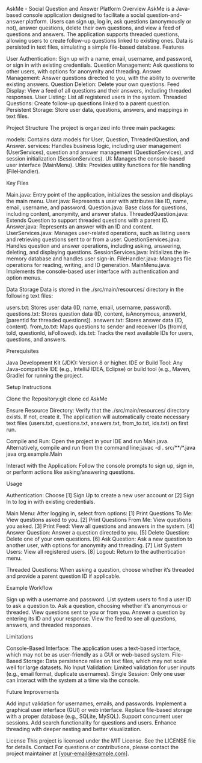 AskMe - Social Question and Answer Platform
Overview
AskMe is a Java-based console application designed to facilitate a social question-and-answer platform. Users can sign up, log in, ask questions (anonymously or not), answer questions, delete their own questions, and view a feed of questions and answers. The application supports threaded questions, allowing users to create follow-up questions linked to existing ones. Data is persisted in text files, simulating a simple file-based database.
Features

User Authentication: Sign up with a name, email, username, and password, or sign in with existing credentials.
Question Management: Ask questions to other users, with options for anonymity and threading.
Answer Management: Answer questions directed to you, with the ability to overwrite existing answers.
Question Deletion: Delete your own questions.
Feed Display: View a feed of all questions and their answers, including threaded responses.
User Listing: List all registered users in the system.
Threaded Questions: Create follow-up questions linked to a parent question.
Persistent Storage: Store user data, questions, answers, and mappings in text files.

Project Structure
The project is organized into three main packages:

models: Contains data models for User, Question, ThreadedQuestion, and Answer.
services: Handles business logic, including user management (UserServices), question and answer management (QuestionServices), and session initialization (SessionServices).
UI: Manages the console-based user interface (MainMenu).
Utils: Provides utility functions for file handling (FileHandler).

Key Files

Main.java: Entry point of the application, initializes the session and displays the main menu.
User.java: Represents a user with attributes like ID, name, email, username, and password.
Question.java: Base class for questions, including content, anonymity, and answer status.
ThreadedQuestion.java: Extends Question to support threaded questions with a parent ID.
Answer.java: Represents an answer with an ID and content.
UserServices.java: Manages user-related operations, such as listing users and retrieving questions sent to or from a user.
QuestionServices.java: Handles question and answer operations, including asking, answering, deleting, and displaying questions.
SessionServices.java: Initializes the in-memory database and handles user sign-in.
FileHandler.java: Manages file operations for reading, writing, and ID generation.
MainMenu.java: Implements the console-based user interface with authentication and option menus.

Data Storage
Data is stored in the ./src/main/resources/ directory in the following text files:

users.txt: Stores user data (ID, name, email, username, password).
questions.txt: Stores question data (ID, content, isAnonymous, answerId, [parentId for threaded questions]).
answers.txt: Stores answer data (ID, content).
from_to.txt: Maps questions to sender and receiver IDs (fromId, toId, questionId, isFollowed).
ids.txt: Tracks the next available IDs for users, questions, and answers.

Prerequisites

Java Development Kit (JDK): Version 8 or higher.
IDE or Build Tool: Any Java-compatible IDE (e.g., IntelliJ IDEA, Eclipse) or build tool (e.g., Maven, Gradle) for running the project.

Setup Instructions

Clone the Repository:git clone <repository-url>
cd AskMe


Ensure Resource Directory:
Verify that the ./src/main/resources/ directory exists. If not, create it.
The application will automatically create necessary text files (users.txt, questions.txt, answers.txt, from_to.txt, ids.txt) on first run.


Compile and Run:
Open the project in your IDE and run Main.java.
Alternatively, compile and run from the command line:javac -d . src/**/*.java
java org.example.Main




Interact with the Application:
Follow the console prompts to sign up, sign in, or perform actions like asking/answering questions.



Usage

Authentication:
Choose [1] Sign Up to create a new user account or [2] Sign In to log in with existing credentials.


Main Menu:
After logging in, select from options:
[1] Print Questions To Me: View questions asked to you.
[2] Print Questions From Me: View questions you asked.
[3] Print Feed: View all questions and answers in the system.
[4] Answer Question: Answer a question directed to you.
[5] Delete Question: Delete one of your own questions.
[6] Ask Question: Ask a new question to another user, with options for anonymity and threading.
[7] List System Users: View all registered users.
[8] Logout: Return to the authentication menu.




Threaded Questions:
When asking a question, choose whether it’s threaded and provide a parent question ID if applicable.



Example Workflow

Sign up with a username and password.
List system users to find a user ID to ask a question to.
Ask a question, choosing whether it’s anonymous or threaded.
View questions sent to you or from you.
Answer a question by entering its ID and your response.
View the feed to see all questions, answers, and threaded responses.

Limitations

Console-Based Interface: The application uses a text-based interface, which may not be as user-friendly as a GUI or web-based system.
File-Based Storage: Data persistence relies on text files, which may not scale well for large datasets.
No Input Validation: Limited validation for user inputs (e.g., email format, duplicate usernames).
Single Session: Only one user can interact with the system at a time via the console.

Future Improvements

Add input validation for usernames, emails, and passwords.
Implement a graphical user interface (GUI) or web interface.
Replace file-based storage with a proper database (e.g., SQLite, MySQL).
Support concurrent user sessions.
Add search functionality for questions and users.
Enhance threading with deeper nesting and better visualization.

License
This project is licensed under the MIT License. See the LICENSE file for details.
Contact
For questions or contributions, please contact the project maintainer at [your-email@example.com].
